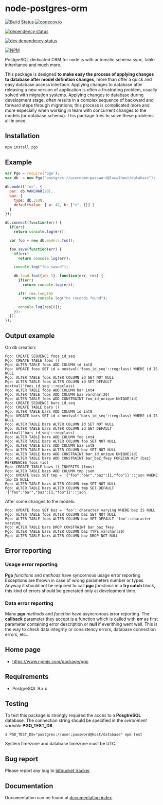 # node-postgres-orm

[![Build Status](https://travis-ci.org/iccicci/node-postgres-orm.png)](https://travis-ci.org/iccicci/node-postgres-orm)
[![codecov.io](http://codecov.io/github/iccicci/node-postgres-orm/coverage.svg)](http://codecov.io/github/iccicci/node-postgres-orm)

[![dependency status](https://david-dm.org/iccicci/node-postgres-orm.svg)](https://david-dm.org/iccicci/node-postgres-orm#info=dependencies)

[![dev dependency status](https://david-dm.org/iccicci/node-postgres-orm/dev-status.svg)](https://david-dm.org/iccicci/node-postgres-orm#info=devDependencies)

[![NPM](https://nodei.co/npm/pgo.png?downloads=true&downloadRank=true&stars=true)](https://nodei.co/npm/pgo/)

PostgreSQL dedicated ORM for node.js with automatic schema sync, table inheritance and much more.

This package is designed __to make easy the process of applying changes to database after model definition changes__, more than offer a quick and easy database access interface.
Applying changes to database after releasing a new version of application is often a frustrating problem, usually solved with migration systems. Applying changes to database
during development stage, often results in a complex sequence of backward and forward steps through migrations; this process is complicated more and more especially when
working in team with concurrent changes to the models (or database schema). This package tries to solve these problems all in once.

## Installation

```sh
npm install pgo
```

## Example

```javascript
var Pgo = require('pgo');
var db  = new Pgo("postgres://username:password@localhost/database");

db.model('foo', {
  bar: db.VARCHAR(20),
  baz: {
    type: db.JSON,
    defaultValue: { a: 42, b: ["c", {}] }
  }
});

db.connect(function(err) {
  if(err)
    return console.log(err);

  var foo = new db.models.foo();

  foo.save(function(err) {
    if(err)
      return console.log(err);

    console.log("foo saved");

    db.load.foo({id: 1}, function(err, res) {
      if(err)
        return console.log(err);

      if(! res.length)
        return console.log("no records found");

      console.log(res[0]);
    });
  });
});
```

## Output example

On db creation:

```
Pgo: CREATE SEQUENCE foos_id_seq
Pgo: CREATE TABLE foos ()
Pgo: ALTER TABLE foos ADD COLUMN id int8
Pgo: UPDATE foos SET id = nextval('foos_id_seq'::regclass) WHERE id IS NULL
Pgo: ALTER TABLE foos ALTER COLUMN id SET NOT NULL
Pgo: ALTER TABLE foos ALTER COLUMN id SET DEFAULT nextval('foos_id_seq'::regclass)
Pgo: ALTER TABLE foos ADD COLUMN bar int4
Pgo: ALTER TABLE foos ADD COLUMN baz varchar(20)
Pgo: ALTER TABLE foos ADD CONSTRAINT foo_id_unique UNIQUE(id)
Pgo: CREATE SEQUENCE bars_id_seq
Pgo: CREATE TABLE bars ()
Pgo: ALTER TABLE bars ADD COLUMN id int8
Pgo: UPDATE bars SET id = nextval('bars_id_seq'::regclass) WHERE id IS NULL
Pgo: ALTER TABLE bars ALTER COLUMN id SET NOT NULL
Pgo: ALTER TABLE bars ALTER COLUMN id SET DEFAULT nextval('bars_id_seq'::regclass)
Pgo: ALTER TABLE bars ADD COLUMN foo int4
Pgo: ALTER TABLE bars ALTER COLUMN foo SET NOT NULL
Pgo: ALTER TABLE bars ADD COLUMN baz int8
Pgo: ALTER TABLE bars ALTER COLUMN baz SET NOT NULL
Pgo: ALTER TABLE bars ADD CONSTRAINT bar_id_unique UNIQUE(id)
Pgo: ALTER TABLE bars ADD CONSTRAINT bar_baz_fkey FOREIGN KEY (baz) REFERENCES foos (id)
Pgo: CREATE TABLE bazs () INHERITS (foos)
Pgo: ALTER TABLE bazs ADD COLUMN tmp json
Pgo: UPDATE bazs SET tmp = '{"foo":"bar","baz":[1,"foo"]}'::json WHERE tmp IS NULL
Pgo: ALTER TABLE bazs ALTER COLUMN tmp SET NOT NULL
Pgo: ALTER TABLE bazs ALTER COLUMN tmp SET DEFAULT '{"foo":"bar","baz":[1,"foo"]}'::json
```

After some changes to the models:

```
Pgo: UPDATE foos SET baz = 'foo'::character varying WHERE baz IS NULL
Pgo: ALTER TABLE foos ALTER COLUMN baz SET NOT NULL
Pgo: ALTER TABLE foos ALTER COLUMN baz SET DEFAULT 'foo'::character varying
Pgo: ALTER TABLE bars DROP CONSTRAINT bar_baz_fkey
Pgo: ALTER TABLE bars ALTER COLUMN baz TYPE varchar(20)
Pgo: ALTER TABLE bars ALTER COLUMN baz DROP NOT NULL
```

## Error reporting

### Usage error reporting

__Pgo__ _functions_ and _methods_ have syncornous usage error reporting. Exceptions are thrown in case of wrong parameters number or types.
Anyway it should not be required to call __pgo__ _functions_ in a __try catch__ block, this kind of errors should be generated only at development time.

### Data error reporting

Many __pgo__ _methods_ and _function_ have asyncronous error reporting. The __callback__ parameter they accept is a function which is called with
__err__ as first parameter containing error description or __null__ if everithing went well.
This is the way to check data integrity or consistency errors, database connection errors, etc...

## Home page

* https://www.npmjs.com/package/pgo

## Requirements

* PostgreSQL 9.x.x

## Testing

To test this package is strongly required the acces to a __PosgtreSQL__ database. The connection string should
be specified in the _evironment variable_ __PGO_TEST_DB__.

```
$ PGO_TEST_DB="postgres://user:password@host/database" npm test
```

System timezone and database timezone must be UTC.

## Bug report

Please report any bug to [bitbucket tracker](https://bitbucket.org/cicci/node-postgres-orm/issues).

## Documentation

Documentation can be found at [documentation index](https://bitbucket.org/cicci/node-postgres-orm/src/master/doc/Index.md).
